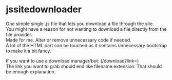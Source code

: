 # jssitedownloader  

One simple single .js file that lets you download a file through the site.  
You might have a reason for not wanting to download a file directly from the file provider.  
Made for me. Alter or remove unnecessary code if needed.   
A lot of the HTML part can be touched as it contains unnecessary bootstrap to make it a bit fancy.   

If you want to use a download manager/bot: (/download?link=)    
The link you want to grab should end like filename.extension. 
That should be enough explanation.  
